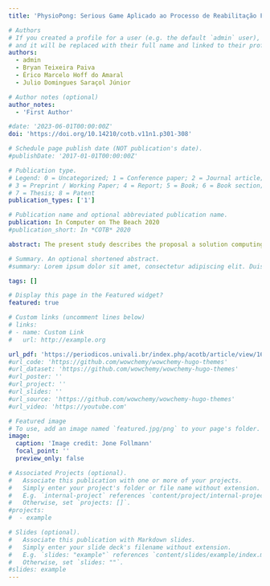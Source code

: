 ```yaml
---
title: 'PhysioPong: Serious Game Aplicado ao Processo de Reabilitação Física de Amputados de Membro Superior'

# Authors
# If you created a profile for a user (e.g. the default `admin` user), write the username (folder name) here
# and it will be replaced with their full name and linked to their profile.
authors:
  - admin
  - Bryan Teixeira Paiva
  - Érico Marcelo Hoff do Amaral
  - Julio Domingues Saraçol Júnior

# Author notes (optional)
author_notes:
  - 'First Author'

#date: '2023-06-01T00:00:00Z'
doi: 'https://doi.org/10.14210/cotb.v11n1.p301-308'

# Schedule page publish date (NOT publication's date).
#publishDate: '2017-01-01T00:00:00Z'

# Publication type.
# Legend: 0 = Uncategorized; 1 = Conference paper; 2 = Journal article;
# 3 = Preprint / Working Paper; 4 = Report; 5 = Book; 6 = Book section;
# 7 = Thesis; 8 = Patent
publication_types: ['1']

# Publication name and optional abbreviated publication name.
publication: In Computer on The Beach 2020
#publication_short: In *COTB* 2020

abstract: The present study describes the proposal a solution computing based on the context of the Serious Game, to support in the process of physical rehabilitation of patients amputees of upper limbs. Therefore, when we developed a serious game PhysioPong, we expect that the proposal serves as a training tool, integrated into the technical monitoring of electromyography signal to assist inthe early stages of the rehabilitation process of these patients. Thistraining as physically strengthens the muscles so that they canlater be protected, as well as provide the patient with a motivatorenvironment for the treatment. Furthermore, another tool functionalityis to create an environment for physical therapists to followthe progress of these individuals over the rehabilitation process.Nowadays, serious games have had been employed as a tool thatcan be used for several purposes, bringing a ludic experience ofthe players. The PhysioPong was developed by using the Unitygame engine, combined with a sensor node module that aims tocollect data from the myoelectric signals generates by a muscularcontraction of an individual, being possible to perform actions ina game. To further measure the present purpose have been performinga usability test, furthermore scientific experiments withamputees patients. These experiments were carried together byphysiotherapists of the physic rehabilitation service. The evaluationperformed about the tool indicated promising results with a usability and mechanic appropriated, basing the use of PhysioPong. 

# Summary. An optional shortened abstract.
#summary: Lorem ipsum dolor sit amet, consectetur adipiscing elit. Duis posuere tellus ac convallis placerat. Proin tincidunt magna sed ex sollicitudin condimentum.

tags: []

# Display this page in the Featured widget?
featured: true

# Custom links (uncomment lines below)
# links:
# - name: Custom Link
#   url: http://example.org

url_pdf: 'https://periodicos.univali.br/index.php/acotb/article/view/16783'
#url_code: 'https://github.com/wowchemy/wowchemy-hugo-themes'
#url_dataset: 'https://github.com/wowchemy/wowchemy-hugo-themes'
#url_poster: ''
#url_project: ''
#url_slides: ''
#url_source: 'https://github.com/wowchemy/wowchemy-hugo-themes'
#url_video: 'https://youtube.com'

# Featured image
# To use, add an image named `featured.jpg/png` to your page's folder.
image:
  caption: 'Image credit: Jone Follmann'
  focal_point: ''
  preview_only: false

# Associated Projects (optional).
#   Associate this publication with one or more of your projects.
#   Simply enter your project's folder or file name without extension.
#   E.g. `internal-project` references `content/project/internal-project/index.md`.
#   Otherwise, set `projects: []`.
#projects:
#  - example

# Slides (optional).
#   Associate this publication with Markdown slides.
#   Simply enter your slide deck's filename without extension.
#   E.g. `slides: "example"` references `content/slides/example/index.md`.
#   Otherwise, set `slides: ""`.
#slides: example
---
```


